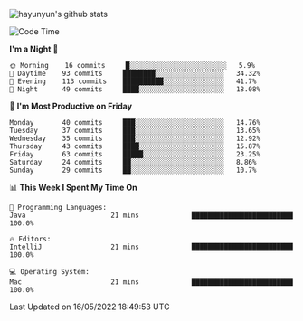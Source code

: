 
![hayunyun's github stats](https://github-readme-stats.vercel.app/api?username=hayunyun&show_icons=true)


<!--START_SECTION:waka-->
![Code Time](http://img.shields.io/badge/Code%20Time-0%20secs-blue)

**I'm a Night 🦉** 

```text
🌞 Morning    16 commits     █░░░░░░░░░░░░░░░░░░░░░░░░   5.9% 
🌆 Daytime    93 commits     ████████░░░░░░░░░░░░░░░░░   34.32% 
🌃 Evening    113 commits    ██████████░░░░░░░░░░░░░░░   41.7% 
🌙 Night      49 commits     ████░░░░░░░░░░░░░░░░░░░░░   18.08%

```
📅 **I'm Most Productive on Friday** 

```text
Monday       40 commits     ███░░░░░░░░░░░░░░░░░░░░░░   14.76% 
Tuesday      37 commits     ███░░░░░░░░░░░░░░░░░░░░░░   13.65% 
Wednesday    35 commits     ███░░░░░░░░░░░░░░░░░░░░░░   12.92% 
Thursday     43 commits     ████░░░░░░░░░░░░░░░░░░░░░   15.87% 
Friday       63 commits     █████░░░░░░░░░░░░░░░░░░░░   23.25% 
Saturday     24 commits     ██░░░░░░░░░░░░░░░░░░░░░░░   8.86% 
Sunday       29 commits     ██░░░░░░░░░░░░░░░░░░░░░░░   10.7%

```


📊 **This Week I Spent My Time On** 

```text
💬 Programming Languages: 
Java                     21 mins             █████████████████████████   100.0%

🔥 Editors: 
IntelliJ                 21 mins             █████████████████████████   100.0%

💻 Operating System: 
Mac                      21 mins             █████████████████████████   100.0%

```


 Last Updated on 16/05/2022 18:49:53 UTC
<!--END_SECTION:waka-->

<!--
**hayunyun/hayunyun** is a ✨ _special_ ✨ repository because its `README.md` (this file) appears on your GitHub profile.

Here are some ideas to get you started:

- 🔭 I’m currently working on ...
- 🌱 I’m currently learning ...
- 👯 I’m looking to collaborate on ...
- 🤔 I’m looking for help with ...
- 💬 Ask me about ...
- 📫 How to reach me: ...
- 😄 Pronouns: ...
- ⚡ Fun fact: ...
-->
